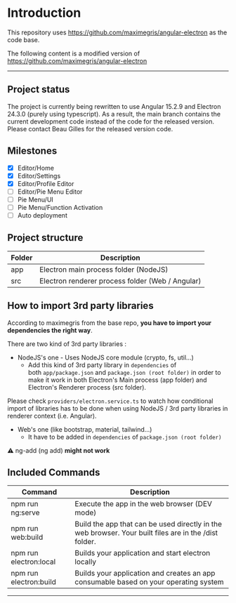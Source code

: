 # Introduction

This repository uses https://github.com/maximegris/angular-electron as the code base.

The following content is a modified version of https://github.com/maximegris/angular-electron

---

## Project status
The project is currently being rewritten to use Angular 15.2.9 and Electron 24.3.0 (purely using typescript). As a result, the main branch contains the current development code instead of the code for the released version. Please contact Beau Gilles for the released version code.

## Milestones
- [x] Editor/Home
- [x] Editor/Settings
- [x] Editor/Profile Editor
- [ ] Editor/Pie Menu Editor
- [ ] Pie Menu/UI
- [ ] Pie Menu/Function Activation
- [ ] Auto deployment

## Project structure

| Folder | Description |
| --- | --- |
| app | Electron main process folder (NodeJS) |
| src | Electron renderer process folder (Web / Angular) |

## How to import 3rd party libraries

According to maximegris from the base repo, **you have to import your dependencies the right way**.

There are two kind of 3rd party libraries :

- NodeJS's one - Uses NodeJS core module (crypto, fs, util...)
  - Add this kind of 3rd party library in `dependencies` of both `app/package.json` and `package.json (root folder)` in order to make it work in both Electron's Main process (app folder) and Electron's Renderer process (src folder).

Please check `providers/electron.service.ts` to watch how conditional import of libraries has to be done when using NodeJS / 3rd party libraries in renderer context (i.e. Angular).

- Web's one (like bootstrap, material, tailwind...)
  - It have to be added in `dependencies` of `package.json (root folder)`

⚠️ ng-add (ng add) **might not work**

## Included Commands

| Command | Description |
| --- | --- |
| npm run ng:serve | Execute the app in the web browser (DEV mode) |
| npm run web:build | Build the app that can be used directly in the web browser. Your built files are in the /dist folder. |
| npm run electron:local | Builds your application and start electron locally |
| npm run electron:build | Builds your application and creates an app consumable based on your operating system |

---
